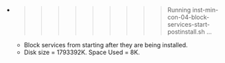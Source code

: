 * >>>>>>>>> Running inst-min-con-04-block-services-start-postinstall.sh ...
  * Block services from starting after they are being installed.
  * Disk size = 1793392K. Space Used = 8K.
